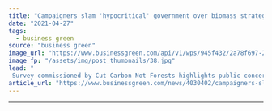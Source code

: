 ```yaml
---
title: "Campaigners slam 'hypocritical' government over biomass strategy"
date: "2021-04-27"
tags: 
  - business green
source: "business green"
image_url: "https://www.businessgreen.com/api/v1/wps/945f432/2a78f697-24b1-4a58-8cbe-9f6b0835b13f/2/CCNF1-185x114.jpg"
image_fp: "/assets/img/post_thumbnails/38.jpg"
lead: "
 Survey commissioned by Cut Carbon Not Forests highlights public concern over environmental impact of biomass power in the run up to COP26 Climate Summit ..."
article_url: "https://www.businessgreen.com/news/4030402/campaigners-slam-hypocritical-government-biomass-strategy"
---
```


---
